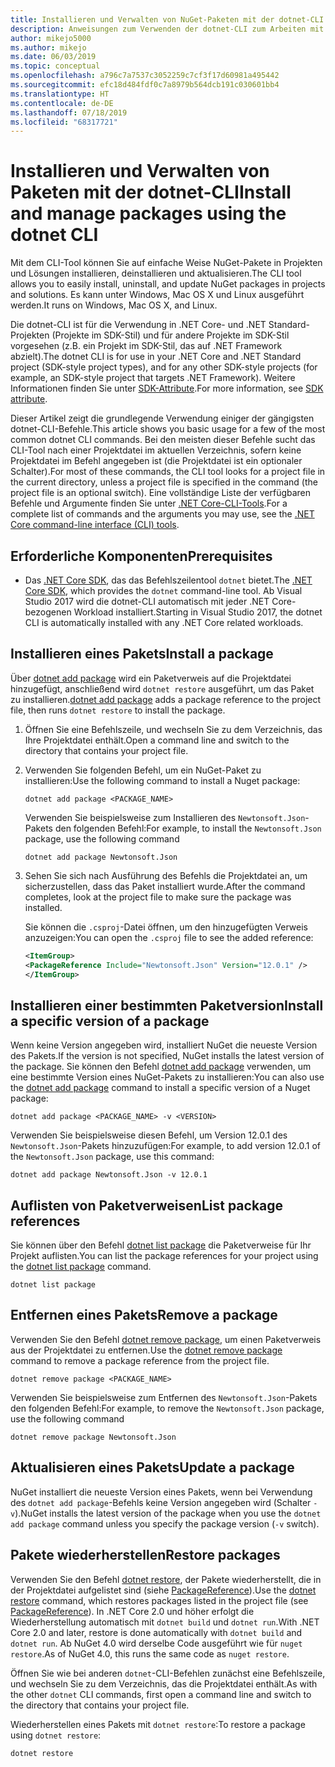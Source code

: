 ```yaml
---
title: Installieren und Verwalten von NuGet-Paketen mit der dotnet-CLI
description: Anweisungen zum Verwenden der dotnet-CLI zum Arbeiten mit NuGet-Paketen.
author: mikejo5000
ms.author: mikejo
ms.date: 06/03/2019
ms.topic: conceptual
ms.openlocfilehash: a796c7a7537c3052259c7cf3f17d60981a495442
ms.sourcegitcommit: efc18d484fdf0c7a8979b564dcb191c030601bb4
ms.translationtype: HT
ms.contentlocale: de-DE
ms.lasthandoff: 07/18/2019
ms.locfileid: "68317721"
---
```

# <a name="install-and-manage-packages-using-the-dotnet-cli"></a><span data-ttu-id="b95fb-103">Installieren und Verwalten von Paketen mit der dotnet-CLI</span><span class="sxs-lookup"><span data-stu-id="b95fb-103">Install and manage packages using the dotnet CLI</span></span>

<span data-ttu-id="b95fb-104">Mit dem CLI-Tool können Sie auf einfache Weise NuGet-Pakete in Projekten und Lösungen installieren, deinstallieren und aktualisieren.</span><span class="sxs-lookup"><span data-stu-id="b95fb-104">The CLI tool allows you to easily install, uninstall, and update NuGet packages in projects and solutions.</span></span> <span data-ttu-id="b95fb-105">Es kann unter Windows, Mac OS X und Linux ausgeführt werden.</span><span class="sxs-lookup"><span data-stu-id="b95fb-105">It runs on Windows, Mac OS X, and Linux.</span></span>

<span data-ttu-id="b95fb-106">Die dotnet-CLI ist für die Verwendung in .NET Core- und .NET Standard-Projekten (Projekte im SDK-Stil) und für andere Projekte im SDK-Stil vorgesehen (z.B. ein Projekt im SDK-Stil, das auf .NET Framework abzielt).</span><span class="sxs-lookup"><span data-stu-id="b95fb-106">The dotnet CLI is for use in your .NET Core and .NET Standard project (SDK-style project types), and for any other SDK-style projects (for example, an SDK-style project that targets .NET Framework).</span></span> <span data-ttu-id="b95fb-107">Weitere Informationen finden Sie unter [SDK-Attribute](/dotnet/core/tools/csproj#additions).</span><span class="sxs-lookup"><span data-stu-id="b95fb-107">For more information, see [SDK attribute](/dotnet/core/tools/csproj#additions).</span></span>

<span data-ttu-id="b95fb-108">Dieser Artikel zeigt die grundlegende Verwendung einiger der gängigsten dotnet-CLI-Befehle.</span><span class="sxs-lookup"><span data-stu-id="b95fb-108">This article shows you basic usage for a few of the most common dotnet CLI commands.</span></span> <span data-ttu-id="b95fb-109">Bei den meisten dieser Befehle sucht das CLI-Tool nach einer Projektdatei im aktuellen Verzeichnis, sofern keine Projektdatei im Befehl angegeben ist (die Projektdatei ist ein optionaler Schalter).</span><span class="sxs-lookup"><span data-stu-id="b95fb-109">For most of these commands, the CLI tool looks for a project file in the current directory, unless a project file is specified in the command (the project file is an optional switch).</span></span> <span data-ttu-id="b95fb-110">Eine vollständige Liste der verfügbaren Befehle und Argumente finden Sie unter [.NET Core-CLI-Tools](../reference/dotnet-commands.md).</span><span class="sxs-lookup"><span data-stu-id="b95fb-110">For a complete list of commands and the arguments you may use, see the [.NET Core command-line interface (CLI) tools](../reference/dotnet-commands.md).</span></span>

## <a name="prerequisites"></a><span data-ttu-id="b95fb-111">Erforderliche Komponenten</span><span class="sxs-lookup"><span data-stu-id="b95fb-111">Prerequisites</span></span>

- <span data-ttu-id="b95fb-112">Das [.NET Core SDK](https://www.microsoft.com/net/download/), das das Befehlszeilentool `dotnet` bietet.</span><span class="sxs-lookup"><span data-stu-id="b95fb-112">The [.NET Core SDK](https://www.microsoft.com/net/download/), which provides the `dotnet` command-line tool.</span></span> <span data-ttu-id="b95fb-113">Ab Visual Studio 2017 wird die dotnet-CLI automatisch mit jeder .NET Core-bezogenen Workload installiert.</span><span class="sxs-lookup"><span data-stu-id="b95fb-113">Starting in Visual Studio 2017, the dotnet CLI is automatically installed with any .NET Core related workloads.</span></span>

## <a name="install-a-package"></a><span data-ttu-id="b95fb-114">Installieren eines Pakets</span><span class="sxs-lookup"><span data-stu-id="b95fb-114">Install a package</span></span>

<span data-ttu-id="b95fb-115">Über [dotnet add package](/dotnet/core/tools/dotnet-add-package?tabs=netcore2x) wird ein Paketverweis auf die Projektdatei hinzugefügt, anschließend wird `dotnet restore` ausgeführt, um das Paket zu installieren.</span><span class="sxs-lookup"><span data-stu-id="b95fb-115">[dotnet add package](/dotnet/core/tools/dotnet-add-package?tabs=netcore2x) adds a package reference to the project file, then runs `dotnet restore` to install the package.</span></span>

1. <span data-ttu-id="b95fb-116">Öffnen Sie eine Befehlszeile, und wechseln Sie zu dem Verzeichnis, das Ihre Projektdatei enthält.</span><span class="sxs-lookup"><span data-stu-id="b95fb-116">Open a command line and switch to the directory that contains your project file.</span></span>

2. <span data-ttu-id="b95fb-117">Verwenden Sie folgenden Befehl, um ein NuGet-Paket zu installieren:</span><span class="sxs-lookup"><span data-stu-id="b95fb-117">Use the following command to install a Nuget package:</span></span>

    ```cli
    dotnet add package <PACKAGE_NAME>
    ```

    <span data-ttu-id="b95fb-118">Verwenden Sie beispielsweise zum Installieren des `Newtonsoft.Json`-Pakets den folgenden Befehl:</span><span class="sxs-lookup"><span data-stu-id="b95fb-118">For example, to install the `Newtonsoft.Json` package, use the following command</span></span>

    ```cli
    dotnet add package Newtonsoft.Json
    ```

3. <span data-ttu-id="b95fb-119">Sehen Sie sich nach Ausführung des Befehls die Projektdatei an, um sicherzustellen, dass das Paket installiert wurde.</span><span class="sxs-lookup"><span data-stu-id="b95fb-119">After the command completes, look at the project file to make sure the package was installed.</span></span>

   <span data-ttu-id="b95fb-120">Sie können die `.csproj`-Datei öffnen, um den hinzugefügten Verweis anzuzeigen:</span><span class="sxs-lookup"><span data-stu-id="b95fb-120">You can open the `.csproj` file to see the added reference:</span></span>

    ```xml
   <ItemGroup>
    <PackageReference Include="Newtonsoft.Json" Version="12.0.1" />
   </ItemGroup>
    ```

## <a name="install-a-specific-version-of-a-package"></a><span data-ttu-id="b95fb-121">Installieren einer bestimmten Paketversion</span><span class="sxs-lookup"><span data-stu-id="b95fb-121">Install a specific version of a package</span></span>

<span data-ttu-id="b95fb-122">Wenn keine Version angegeben wird, installiert NuGet die neueste Version des Pakets.</span><span class="sxs-lookup"><span data-stu-id="b95fb-122">If the version is not specified, NuGet installs the latest version of the package.</span></span> <span data-ttu-id="b95fb-123">Sie können den Befehl [dotnet add package](/dotnet/core/tools/dotnet-add-package?tabs=netcore2x) verwenden, um eine bestimmte Version eines NuGet-Pakets zu installieren:</span><span class="sxs-lookup"><span data-stu-id="b95fb-123">You can also use the [dotnet add package](/dotnet/core/tools/dotnet-add-package?tabs=netcore2x) command to install a specific version of a Nuget package:</span></span>

```cli
dotnet add package <PACKAGE_NAME> -v <VERSION>
```

<span data-ttu-id="b95fb-124">Verwenden Sie beispielsweise diesen Befehl, um Version 12.0.1 des `Newtonsoft.Json`-Pakets hinzuzufügen:</span><span class="sxs-lookup"><span data-stu-id="b95fb-124">For example, to add version 12.0.1 of the `Newtonsoft.Json` package, use this command:</span></span>

```cli
dotnet add package Newtonsoft.Json -v 12.0.1
```

## <a name="list-package-references"></a><span data-ttu-id="b95fb-125">Auflisten von Paketverweisen</span><span class="sxs-lookup"><span data-stu-id="b95fb-125">List package references</span></span>

<span data-ttu-id="b95fb-126">Sie können über den Befehl [dotnet list package](/dotnet/core/tools/dotnet-list-package?tabs=netcore2x) die Paketverweise für Ihr Projekt auflisten.</span><span class="sxs-lookup"><span data-stu-id="b95fb-126">You can list the package references for your project using the [dotnet list package](/dotnet/core/tools/dotnet-list-package?tabs=netcore2x) command.</span></span>

```cli
dotnet list package
```

## <a name="remove-a-package"></a><span data-ttu-id="b95fb-127">Entfernen eines Pakets</span><span class="sxs-lookup"><span data-stu-id="b95fb-127">Remove a package</span></span>

<span data-ttu-id="b95fb-128">Verwenden Sie den Befehl [dotnet remove package](/dotnet/core/tools/dotnet-remove-package?tabs=netcore2x), um einen Paketverweis aus der Projektdatei zu entfernen.</span><span class="sxs-lookup"><span data-stu-id="b95fb-128">Use the [dotnet remove package](/dotnet/core/tools/dotnet-remove-package?tabs=netcore2x) command to remove a package reference from the project file.</span></span>

```cli
dotnet remove package <PACKAGE_NAME>
```

<span data-ttu-id="b95fb-129">Verwenden Sie beispielsweise zum Entfernen des `Newtonsoft.Json`-Pakets den folgenden Befehl:</span><span class="sxs-lookup"><span data-stu-id="b95fb-129">For example, to remove the `Newtonsoft.Json` package, use the following command</span></span>

```cli
dotnet remove package Newtonsoft.Json
```

## <a name="update-a-package"></a><span data-ttu-id="b95fb-130">Aktualisieren eines Pakets</span><span class="sxs-lookup"><span data-stu-id="b95fb-130">Update a package</span></span>

<span data-ttu-id="b95fb-131">NuGet installiert die neueste Version eines Pakets, wenn bei Verwendung des `dotnet add package`-Befehls keine Version angegeben wird (Schalter `-v`).</span><span class="sxs-lookup"><span data-stu-id="b95fb-131">NuGet installs the latest version of the package when you use the `dotnet add package` command unless you specify the package version (`-v` switch).</span></span>

## <a name="restore-packages"></a><span data-ttu-id="b95fb-132">Pakete wiederherstellen</span><span class="sxs-lookup"><span data-stu-id="b95fb-132">Restore packages</span></span>

<span data-ttu-id="b95fb-133">Verwenden Sie den Befehl [dotnet restore](/dotnet/core/tools/dotnet-restore?tabs=netcore2x), der Pakete wiederherstellt, die in der Projektdatei aufgelistet sind (siehe [PackageReference](../consume-packages/package-references-in-project-files.md)).</span><span class="sxs-lookup"><span data-stu-id="b95fb-133">Use the [dotnet restore](/dotnet/core/tools/dotnet-restore?tabs=netcore2x) command, which restores packages listed in the project file (see [PackageReference](../consume-packages/package-references-in-project-files.md)).</span></span> <span data-ttu-id="b95fb-134">In .NET Core 2.0 und höher erfolgt die Wiederherstellung automatisch mit `dotnet build` und `dotnet run`.</span><span class="sxs-lookup"><span data-stu-id="b95fb-134">With .NET Core 2.0 and later, restore is done automatically with `dotnet build` and `dotnet run`.</span></span> <span data-ttu-id="b95fb-135">Ab NuGet 4.0 wird derselbe Code ausgeführt wie für `nuget restore`.</span><span class="sxs-lookup"><span data-stu-id="b95fb-135">As of NuGet 4.0, this runs the same code as `nuget restore`.</span></span>

<span data-ttu-id="b95fb-136">Öffnen Sie wie bei anderen `dotnet`-CLI-Befehlen zunächst eine Befehlszeile, und wechseln Sie zu dem Verzeichnis, das die Projektdatei enthält.</span><span class="sxs-lookup"><span data-stu-id="b95fb-136">As with the other `dotnet` CLI commands, first open a command line and switch to the directory that contains your project file.</span></span>

<span data-ttu-id="b95fb-137">Wiederherstellen eines Pakets mit `dotnet restore`:</span><span class="sxs-lookup"><span data-stu-id="b95fb-137">To restore a package using `dotnet restore`:</span></span>

```cli
dotnet restore 
```
